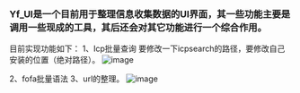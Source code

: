 ### Yf_UI是一个目前用于整理信息收集数据的UI界面，其一些功能主要是调用一些现成的工具，其后还会对其它功能进行一个综合作用。
目前实现功能如下：
1、Icp批量查询
要修改一下icpsearch的路径，要修改自己安装的位置（绝对路径）。
![image](https://github.com/user-attachments/assets/ae9576ef-a5af-4182-ac37-b23b6252395d)

2、fofa批量语法
3、url的整理。
![image](https://github.com/user-attachments/assets/2e860f30-b702-4042-bbb4-34add89ee297)


